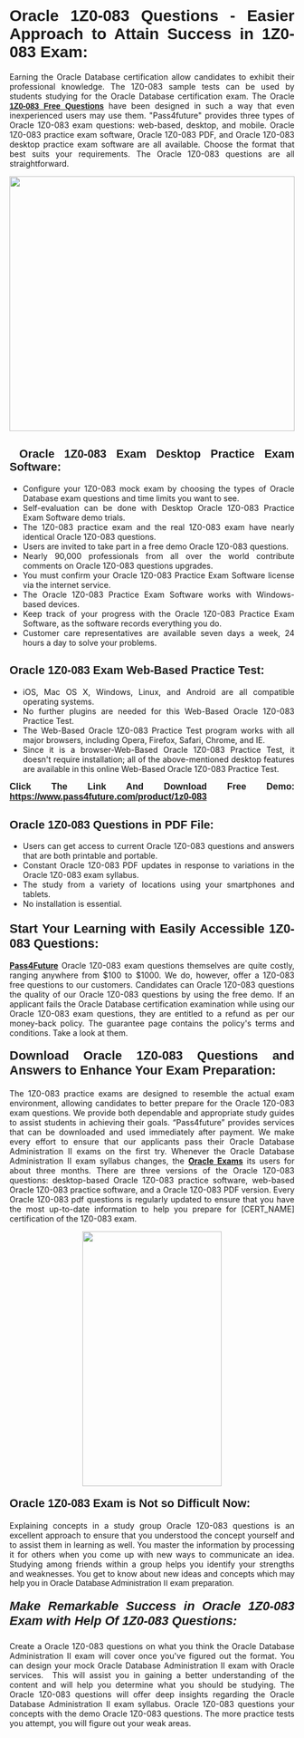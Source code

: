 

<h1 style="text-align: justify;"><span style="font-family:Tahoma,Geneva,sans-serif;"><strong>Oracle 1Z0-083 Questions - Easier Approach to Attain Success in 1Z0-083 Exam:</strong></span></h1>

<p style="text-align: justify;">Earning the Oracle Database certification allow candidates to exhibit their professional knowledge. The 1Z0-083 sample tests can be used by students studying for the Oracle Database certification exam. The Oracle <a href="https://www.pass4future.com/questions/oracle/1z0-083" target="_blank"><span style="font-family:Tahoma,Geneva,sans-serif;"><strong>1Z0-083 Free Questions</strong></span></a> have been designed in such a way that even inexperienced users may use them. "Pass4future" provides three types of Oracle 1Z0-083 exam questions: web-based, desktop, and mobile. Oracle 1Z0-083 practice exam software, Oracle 1Z0-083 PDF, and Oracle 1Z0-083 desktop practice exam software are all available. Choose the format that best suits your requirements. The Oracle 1Z0-083 questions are all straightforward.</p>

<p style="text-align: justify;"><a href="https://www.pass4future.com/product/1z0-083" target="_blank"><img alt="" src="https://www.thequestionanswers.com/wp-content/uploads/2022/02/imgpsh_fullsize_anim-2.webp" style="width: 100%; height: 450px;" /></a></p>

<h2 style="text-align: justify;"><strong><span style="font-family:Tahoma,Geneva,sans-serif;"><span style="font-size:20px;"> Oracle 1Z0-083 Exam Desktop Practice Exam Software:</span></span></strong></h2>

<ul>
	<li style="text-align: justify;">Configure your 1Z0-083 mock exam by choosing the types of Oracle Database exam questions and time limits you want to see.</li>
	<li style="text-align: justify;">Self-evaluation can be done with Desktop Oracle 1Z0-083 Practice Exam Software demo trials.</li>
	<li style="text-align: justify;">The 1Z0-083 practice exam and the real 1Z0-083 exam have nearly identical Oracle 1Z0-083 questions.</li>
	<li style="text-align: justify;">Users are invited to take part in a free demo Oracle 1Z0-083 questions.</li>
	<li style="text-align: justify;">Nearly 90,000 professionals from all over the world contribute comments on Oracle 1Z0-083 questions upgrades.</li>
	<li style="text-align: justify;">You must confirm your Oracle 1Z0-083 Practice Exam Software license via the internet service.</li>
	<li style="text-align: justify;">The Oracle 1Z0-083 Practice Exam Software works with Windows-based devices.</li>
	<li style="text-align: justify;">Keep track of your progress with the Oracle 1Z0-083 Practice Exam Software, as the software records everything you do.</li>
	<li style="text-align: justify;">Customer care representatives are available seven days a week, 24 hours a day to solve your problems.</li>
</ul>

<h2 style="text-align: justify;"><span style="font-family:Tahoma,Geneva,sans-serif;"><strong><span style="font-size:20px;">Oracle 1Z0-083 Exam Web-Based Practice Test:</span></strong></span></h2>

<ul>
	<li style="text-align: justify;">iOS, Mac OS X, Windows, Linux, and Android are all compatible operating systems.</li>
	<li style="text-align: justify;">No further plugins are needed for this Web-Based Oracle 1Z0-083 Practice Test.</li>
	<li style="text-align: justify;">The Web-Based Oracle 1Z0-083 Practice Test program works with all major browsers, including Opera, Firefox, Safari, Chrome, and IE.</li>
	<li style="text-align: justify;">Since it is a browser-Web-Based Oracle 1Z0-083 Practice Test, it doesn't require installation; all of the above-mentioned desktop features are available in this online Web-Based Oracle 1Z0-083 Practice Test.</li>
</ul>

<p style="text-align: justify;"><span style="font-family:Tahoma,Geneva,sans-serif;"><span style="font-size:16px;"><strong>Click The Link And Download Free Demo:</strong></span></span> <a href="https://www.pass4future.com/product/1z0-083" target="_blank"><span style="font-family:Tahoma,Geneva,sans-serif;"><span style="font-size:16px;"><strong>https://www.pass4future.com/product/1z0-083</strong></span></span></a></p>

<h2 style="text-align: justify;"><strong><span style="font-family:Tahoma,Geneva,sans-serif;"><span style="font-size:20px;">Oracle 1Z0-083 Questions in PDF File:</span></span></strong></h2>

<ul>
	<li style="text-align: justify;">Users can get access to current Oracle 1Z0-083 questions and answers that are both printable and portable.</li>
	<li style="text-align: justify;">Constant Oracle 1Z0-083 PDF updates in response to variations in the Oracle 1Z0-083 exam syllabus.</li>
	<li style="text-align: justify;">The study from a variety of locations using your smartphones and tablets.</li>
	<li style="text-align: justify;">No installation is essential.</li>
</ul>

<h3 style="text-align: justify;"><span style="font-family:Tahoma,Geneva,sans-serif;"><strong><span style="font-size:22px;">Start Your Learning with Easily Accessible 1Z0-083 Questions:</span></strong></span></h3>

<p style="text-align: justify;"><strong><a href="https://www.pass4future.com/" target="_blank">Pass4Future</a></strong> Oracle 1Z0-083 exam questions themselves are quite costly, ranging anywhere from $100 to $1000. We do, however, offer a 1Z0-083 free questions to our customers. Candidates can Oracle 1Z0-083 questions the quality of our Oracle 1Z0-083 questions by using the free demo. If an applicant fails the Oracle Database certification examination while using our Oracle 1Z0-083 exam questions, they are entitled to a refund as per our money-back policy. The guarantee page contains the policy's terms and conditions. Take a look at them.</p>

<h4 style="text-align: justify;"><strong><span style="font-family:Tahoma,Geneva,sans-serif;"><span style="font-size:22px;">Download Oracle 1Z0-083 Questions and Answers to Enhance Your Exam Preparation:</span></span></strong></h4>

<p style="text-align: justify;">The 1Z0-083 practice exams are designed to resemble the actual exam environment, allowing candidates to better prepare for the Oracle 1Z0-083 exam questions. We provide both dependable and appropriate study guides to assist students in achieving their goals. “Pass4future” provides services that can be downloaded and used immediately after payment. We make every effort to ensure that our applicants pass their Oracle Database Administration II exams on the first try. Whenever the Oracle Database Administration II exam syllabus changes, the <strong><a href="https://www.pass4future.com/oracle" target="_blank">Oracle Exams</a></strong> its users for about three months. There are three versions of the Oracle 1Z0-083 questions: desktop-based Oracle 1Z0-083 practice software, web-based Oracle 1Z0-083 practice software, and a Oracle 1Z0-083 PDF version. Every Oracle 1Z0-083 pdf questions is regularly updated to ensure that you have the most up-to-date information to help you prepare for [CERT_NAME] certification of the 1Z0-083 exam.</p>

<p style="text-align: center;"><a href="https://www.pass4future.com/product/1z0-083" target="_blank"><img alt="" src="https://www.thequestionanswers.com/wp-content/uploads/2022/02/imgpsh_fullsize_anim-3.webp" style="width: 70%; height: 450px;" /></a></p>

<h4 style="text-align: justify;"><strong><span style="font-family:Tahoma,Geneva,sans-serif;"><span style="font-size:20px;">Oracle 1Z0-083 Exam is Not so Difficult Now:</span></span></strong></h4>

<p style="text-align: justify;">Explaining concepts in a study group Oracle 1Z0-083 questions is an excellent approach to ensure that you understood the concept yourself and to assist them in learning as well. You master the information by processing it for others when you come up with new ways to communicate an idea. Studying among friends within a group helps you identify your strengths and weaknesses. You get to know about new ideas and concepts <span style="font-family:Tahoma,Geneva,sans-serif;">which may help you in Oracle Database Administration II exam preparation.</span></p>

<h5 style="text-align: justify;"><span style="font-family:Tahoma,Geneva,sans-serif;"><span style="font-size:22px;"><strong>Make Remarkable Success in Oracle 1Z0-083 Exam with Help Of 1Z0-083 Questions:</strong></span></span></h5>

<p style="text-align: justify;">Create a Oracle 1Z0-083 questions on what you think the Oracle Database Administration II exam will cover once you've figured out the format. You can design your mock Oracle Database Administration II exam with Oracle services.  This will assist you in gaining a better understanding of the content and will help you determine what you should be studying. The Oracle 1Z0-083 questions will offer deep insights regarding the Oracle Database Administration II exam syllabus. Oracle 1Z0-083 questions your concepts with the demo Oracle 1Z0-083 questions. The more practice tests you attempt, you will figure out your weak areas.</p>
